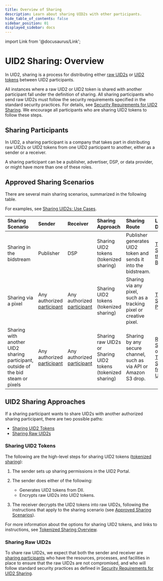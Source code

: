 ```yaml
---
title: Overview of Sharing
description: Learn about sharing UID2s with other participants.
hide_table_of_contents: false
sidebar_position: 01
displayed_sidebar: docs
---
```


import Link from '@docusaurus/Link';

# UID2 Sharing: Overview 

In UID2, sharing is a process for distributing either [raw UID2s](../ref-info/glossary-uid.md#gl-raw-uid2) or [UID2 tokens](../ref-info/glossary-uid.md#gl-raw-uid2) between UID2 participants.

All instances where a raw UID2 or UID2 token is shared with another participant fall under the definition of sharing. All sharing participants who send raw UID2s must follow the security requirements specified in the standard security practices. For details, see [Security Requirements for UID2 Sharing](sharing-security.md). We encourage all participants who are sharing UID2 tokens to follow these steps.

<!-- In this file:
- [Sharing Participants](#sharing-participants)
- [Approved Sharing Scenarios](#approved-sharing-scenarios)
- [UID2 Sharing Approaches](#uid2-sharing-approaches)
  - [Sharing UID2 Tokens](#sharing-uid2-tokens)
  - [Sharing Raw UID2s](#sharing-raw-uid2s) -->

## Sharing Participants

In UID2, a sharing participant is a company that takes part in distributing raw UID2s or UID2 tokens from one UID2 participant to another, either as a sender or a receiver.

A sharing participant can be a publisher, advertiser, DSP, or data provider, or might have more than one of these roles.

## Approved Sharing Scenarios

There are several main sharing scenarios, summarized in the following table. 

For examples, see [Sharing UID2s: Use Cases](sharing-use-cases.md).

| Sharing Scenario | Sender | Receiver | Sharing Approach | Sharing Route | Link for Details
| :--- | :--- | :--- | :--- | :--- | :--- |
| Sharing in the bidstream | Publisher | DSP | Sharing UID2 tokens (tokenized sharing) | Publisher generates UID2 token and sends it into the bidstream.  | [Tokenized Sharing in the Bidstream](sharing-tokenized-from-data-bid-stream.md) |
| Sharing via a pixel | Any authorized [participant](../ref-info/glossary-uid.md#gl-sharing-participant) | Any authorized [participant](../ref-info/glossary-uid.md#gl-sharing-participant) | Sharing UID2 tokens (tokenized sharing) | Sharing via any pixel, such as a tracking pixel or creative pixel. | [Tokenized Sharing in Pixels](sharing-tokenized-from-data-pixel.md) |
| Sharing with another UID2 sharing participant, outside of the bid steam or pixels | Any authorized [participant](../ref-info/glossary-uid.md#gl-sharing-participant) | Any authorized [participant](../ref-info/glossary-uid.md#gl-sharing-participant) | Sharing raw UID2s<br/>or<br/>Sharing UID2 tokens (tokenized sharing) | Sharing by any secure channel, such as via API or Amazon S3 drop. | [Raw UID2 Sharing](sharing-raw.md)<br/>or<br/>[Tokenized Sharing from Raw UID2s](sharing-tokenized-from-raw.md) |

## UID2 Sharing Approaches

If a sharing participant wants to share UID2s with another authorized sharing participant, there are two possible paths:

- [Sharing UID2 Tokens](#sharing-uid2-tokens)
- [Sharing Raw UID2s](#sharing-raw-uid2s)

### Sharing UID2 Tokens

The following are the high-level steps for sharing UID2 tokens ([tokenized sharing](../ref-info/glossary-uid.md#gl-tokenized-sharing)):

  1. The sender sets up sharing permissions in the UID2 Portal.
  2. The sender does either of the following:
  
     - Generates UID2 tokens from DII.
     - Encrypts raw UID2s into UID2 tokens.
  3. The receiver decrypts the UID2 tokens into raw UID2s, following the instructions that apply to the sharing scenario (see [Approved Sharing Scenarios](#approved-sharing-scenarios)).

For more information about the options for sharing UID2 tokens, and links to instructions, see [Tokenized Sharing Overview](sharing-tokenized-overview.md).

### Sharing Raw UID2s

To share raw UID2s, we expect that both the sender and receiver are [sharing participants](ref-info/glossary-uid.md#gl-sharing-participant) who have the resources, processes, and facilities in place to ensure that the raw UID2s are not compromised, and who will follow standard security practices as defined in [Security Requirements for UID2 Sharing](sharing-security.md).
